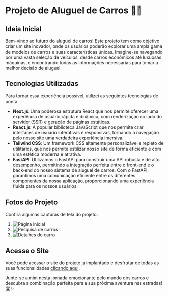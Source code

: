 # Projeto de Aluguel de Carros 🚗💨

## Ideia Inicial
Bem-vindo ao futuro do aluguel de carros! Este projeto tem como objetivo criar um site inovador, onde os usuários poderão explorar uma ampla gama de modelos de carros e suas características únicas. Imagine-se navegando por uma vasta seleção de veículos, desde carros econômicos até luxuosas máquinas, e encontrando todas as informações necessárias para tomar a melhor decisão de aluguel.

## Tecnologias Utilizadas
Para tornar essa experiência possível, utilizei as seguintes tecnologias de ponta:
- **Next.js**: Uma poderosa estrutura React que nos permite oferecer uma experiência de usuário rápida e dinâmica, com renderização do lado do servidor (SSR) e geração de páginas estáticas.
- **React.js**: A popular biblioteca JavaScript que nos permite criar interfaces de usuário interativas e responsivas, tornando a navegação pelo nosso site uma verdadeira experiência imersiva.
- **Tailwind CSS**: Um framework CSS altamente personalizável e repleto de utilitários, que nos permite estilizar nosso site de forma eficiente e com uma estética moderna e atrativa.
- **FastAPI**: Utilizamos o FastAPI para construir uma API robusta e de alto desempenho, permitindo a integração perfeita entre o front-end e o back-end do nosso sistema de aluguel de carros. Com o FastAPI, garantimos uma comunicação eficiente entre os diferentes componentes da nossa aplicação, proporcionando uma experiência fluida para os nossos usuários.

## Fotos do Projeto
Confira algumas capturas de tela do projeto:

1. ![Página inicial](link_para_a_imagem)
2. ![Pesquisa de carros](link_para_a_imagem)
3. ![Detalhes do carro](link_para_a_imagem)

## Acesse o Site
Você pode acessar o site do projeto já implantado e desfrutar de todas as suas funcionalidades [clicando aqui](link_do_site_deployado).

Junte-se a mim nesta jornada emocionante pelo mundo dos carros e descubra a combinação perfeita para a sua próxima aventura nas estradas! 🛣️✨

